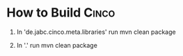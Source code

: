 # How to Build <span style="font-variant: small-caps">Cinco</span>

1. In 'de.jabc.cinco.meta.libraries' run
mvn clean package

2. In '.' run
mvn clean package

